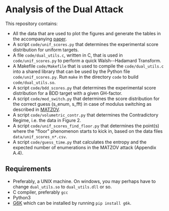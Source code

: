 # Analysis of the Dual Attack
This repository contains:
* All the data that are used to plot the figures and generate the tables in the accompanying [paper](https://eprint.iacr.org/2023/302).
* A script `code/unif_scores.py` that determines the experimental score distribution for uniform targets.
* A file `code/dual_utils.c`, written in C, that is used in `code/unif_scores.py` to perform a quick Walsh--Hadamard Transform.
* A Makefile `code/Makefile` that is used to compile the `code/dual_utils.c` into a shared library that can be used by the Python file `code/unif_scores.py`. Run `make` in the directory `code` to build `code/dual_utils.so`.
* A script `code/bdd_scores.py` that determines the experimental score distribution for a BDD target with a given GH-factor.
* A script `code/mod_switch.py` that determines the score distribution for the correct guess (s_enum, s_fft) in case of modulus switching as described in [MATZOV](https://zenodo.org/record/6493704).
* A script `code/volumetric_contr.py` that determines the Contradictory Regime, i.e. the data in Figure 2.
* A script `code/unif_scores_find_floor.py` that determines the point(s) where the "floor" phenomenon starts to kick in, based on the data files `data/unif_scores_n*.csv`.
* A script `code/guess_time.py` that calculates the entropy and the expected number of enumerations in the MATZOV attack (Appendix A.4).

## Requirements
* Preferably, a UNIX machine. On windows, you may perhaps have to change `dual_utils.so` to `dual_utils.dll` or so.
* C compiler, preferably `gcc`
* Python3
* [G6K](https://github.com/fplll/g6k/) which can be installed by running `pip install g6k`.
